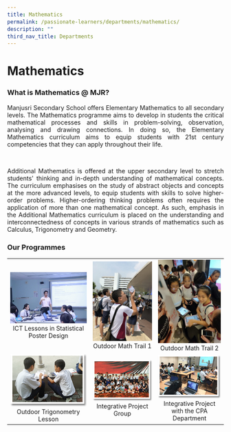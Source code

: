 ```yaml
---
title: Mathematics
permalink: /passionate-learners/departments/mathematics/
description: ""
third_nav_title: Departments
---
```

# Mathematics

### What is Mathematics @ MJR?

<p style="text-align: justify;">Manjusri Secondary School offers Elementary Mathematics to all secondary levels. The Mathematics programme aims to develop in students the critical mathematical processes and skills in problem-solving, observation, analysing and drawing connections. In doing so, the Elementary Mathematics curriculum aims to equip students with 21st century competencies that they can apply throughout their life.</p>   

<p style="text-align: justify;">Additional Mathematics is offered at the upper secondary level to stretch students' thinking and in-depth understanding of mathematical concepts. The curriculum emphasises on the study of abstract objects and concepts at the more advanced levels, to equip students with skills to solve higher-order problems. Higher-ordering thinking problems often requires the application of more than one mathematical concept. As such, emphasis in the Additional Mathematics curriculum is placed on the understanding and interconnectedness of concepts in various strands of mathematics such as Calculus, Trigonometry and Geometry. </p>

### Our Programmes

|   |   |   |
|:-----:|:-----:|:-----:|
|  ![](/images/Passionate%20Learners/Mathematics/01%20ICT%20Lessons%20in%20Stat%20Poster%20Design.jpg)  ICT Lessons in Statistical Poster Design |  ![](/images/Passionate%20Learners/Mathematics/02%20Math%20Trail%201.jpg)  Outdoor Math Trail 1	  |    ![](/images/Passionate%20Learners/Mathematics/03%20%20Math%20Trail%202.jpg)  Outdoor Math Trail 2   |
|  ![](/images/Passionate%20Learners/Mathematics/math1.png)  Outdoor Trigonometry Lesson	   |  ![](/images/Passionate%20Learners/Mathematics/math2.png) Integrative Project Group     |     ![](/images/Passionate%20Learners/Mathematics/math3.png) Integrative Project with the CPA Department    |